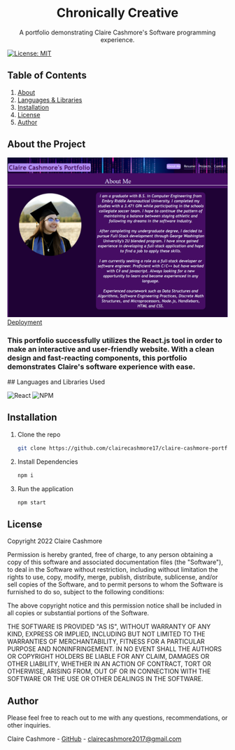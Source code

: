 <p align="center">
    <h1 align="center">Chronically Creative</h1>
    <p align="center">A portfolio demonstrating Claire Cashmore's Software programming experience.</p>
</p>

[![License: MIT](https://img.shields.io/badge/License-MIT-yellow.svg)](https://opensource.org/licenses/MIT)

## Table of Contents

<ol>
    <li><a href="#about-the-project">About</a></li>
    <li><a href="#languages-and-libraries-used">Languages & Libraries</a></li>
    <li><a href="#installation">Installation</a></li>
    <li><a href="#license">License</a></li>
    <li><a href="#author">Author</a></li>
</ol>

## About the Project

![PortfolioScreenshot](./public/site-screen-cap.png)<br />
[Deployment](https://clairecashmore17.github.io/claire-cashmore-portfolio/)

<h3> This portfolio successfully utilizes the React.js tool in order to make an interactive and user-friendly website. With a clean design and fast-reacting components, this portfolio demonstrates Claire's software experience with ease. </h3>
## Languages and Libraries Used

![React](https://img.shields.io/badge/react-%2320232a.svg?style=for-the-badge&logo=react&logoColor=%2361DAFB)
![NPM](https://img.shields.io/badge/NPM-%23000000.svg?style=for-the-badge&logo=npm&logoColor=white)

## Installation

1. Clone the repo
   ```sh
   git clone https://github.com/clairecashmore17/claire-cashmore-portfolio.git
   ```
2. Install Dependencies
   ```sh
   npm i
   ```
3. Run the application
   ```sh
   npm start
   ```

## License

Copyright 2022 Claire Cashmore

Permission is hereby granted, free of charge, to any person obtaining a copy of this software and associated documentation files (the "Software"), to deal in the Software without restriction, including without limitation the rights to use, copy, modify, merge, publish, distribute, sublicense, and/or sell copies of the Software, and to permit persons to whom the Software is furnished to do so, subject to the following conditions:

The above copyright notice and this permission notice shall be included in all copies or substantial portions of the Software.

THE SOFTWARE IS PROVIDED "AS IS", WITHOUT WARRANTY OF ANY KIND, EXPRESS OR IMPLIED, INCLUDING BUT NOT LIMITED TO THE WARRANTIES OF MERCHANTABILITY, FITNESS FOR A PARTICULAR PURPOSE AND NONINFRINGEMENT. IN NO EVENT SHALL THE AUTHORS OR COPYRIGHT HOLDERS BE LIABLE FOR ANY CLAIM, DAMAGES OR OTHER LIABILITY, WHETHER IN AN ACTION OF CONTRACT, TORT OR OTHERWISE, ARISING FROM, OUT OF OR IN CONNECTION WITH THE SOFTWARE OR THE USE OR OTHER DEALINGS IN THE SOFTWARE.

## Author

Please feel free to reach out to me with any questions, recommendations, or other inquiries.

Claire Cashmore - [GitHub](https://github.com/claire_cashmore17/) - clairecashmore2017@gmail.com
